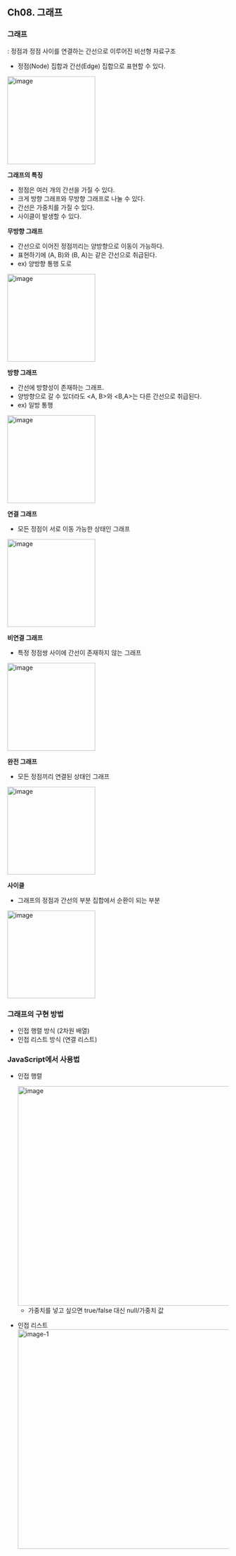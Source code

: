 ## Ch08. 그래프

### 그래프

: 정점과 정점 사이를 연결하는 간선으로 이루어진 비선형 자료구조

- 정점(Node) 집합과 간선(Edge) 집합으로 표현할 수 있다.

<img width="200" alt="image" src="https://github.com/pipisebastian/algorithm-study/assets/78250089/49cc8295-9b08-4201-ba9d-94f7cba9d32c">

**그래프의 특징**

- 정점은 여러 개의 간선을 가질 수 있다.
- 크게 방향 그래프와 무방향 그래프로 나눌 수 있다.
- 간선은 가중치를 가질 수 있다.
- 사이클이 발생할 수 있다.

**무방향 그래프**

- 간선으로 이어진 정점끼리는 양방향으로 이동이 가능하다.
- 표현하기에 (A, B)와 (B, A)는 같은 간선으로 취급된다.
- ex) 양방향 통행 도로

<img width="200" alt="image" src="https://github.com/pipisebastian/algorithm-study/assets/78250089/54b544ef-12ec-471b-930f-84a54d162efa">

**방향 그래프**

- 간선에 방향성이 존재하는 그래프.
- 양방향으로 갈 수 있더라도 <A, B>와 <B,A>는 다른 간선으로 취급된다.
- ex) 일방 통행

<img width="200" alt="image" src="https://github.com/pipisebastian/algorithm-study/assets/78250089/d83f4164-db02-4e6c-b97d-0deb71ca406a">

**연결 그래프**

- 모든 정점이 서로 이동 가능한 상태인 그래프

<img width="200" alt="image" src="https://github.com/pipisebastian/algorithm-study/assets/78250089/bd35fa88-a397-4156-9f16-8ea0a9721344">

**비연결 그래프**

- 특정 정점쌍 사이에 간선이 존재하지 않는 그래프

<img width="200" alt="image" src="https://github.com/pipisebastian/algorithm-study/assets/78250089/73436c4a-c7e1-4dd8-b8f6-5004744aa72b">

**완전 그래프**

- 모든 정점끼리 연결된 상태인 그래프

<img width="200" alt="image" src="https://github.com/pipisebastian/algorithm-study/assets/78250089/0b9ee0ca-aeca-404c-8139-4ab206bf0f08">

**사이클**

- 그래프의 정점과 간선의 부분 집합에서 순환이 되는 부분

<img width="200" alt="image" src="https://github.com/pipisebastian/algorithm-study/assets/78250089/c0fec119-c915-4a7f-abba-4273dcb571b5">

### 그래프의 구현 방법

- 인접 행렬 방식 (2차원 배열)
- 인접 리스트 방식 (연결 리스트)

### JavaScript에서 사용법

- 인접 행렬

  <img width="500" alt="image" src="https://github.com/pipisebastian/algorithm-study/assets/78250089/c2e4e4e3-f3ed-43cd-8f15-d01da6832df2">

  - 가중치를 넣고 싶으면 true/false 대신 null/가중치 값

- 인접 리스트
  <img width="500" alt="image-1" src="https://github.com/pipisebastian/algorithm-study/assets/78250089/ed66efa3-e25c-4238-8948-2ae0606ce63a">
